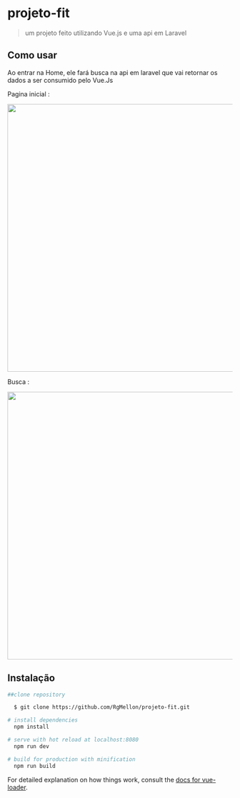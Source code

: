 # projeto-fit

> um projeto feito utilizando Vue.js e uma api em Laravel

## Como usar
  Ao entrar na Home, ele fará busca na api em laravel
  que vai retornar os dados a ser consumido pelo Vue.Js

  Pagina inicial :
    <p align="center">
      <img width="600" src="https://user-images.githubusercontent.com/29661994/41514730-919f5b10-727f-11e8-9aad-b6c849c73583.jpeg">
    </p>

  Busca :
      <p align="center">
      <img width="600" src="https://user-images.githubusercontent.com/29661994/41514736-9eec456c-727f-11e8-908d-1a15dbe91d87.jpeg">
    </p>
## Instalação

``` bash
##clone repository

  $ git clone https://github.com/RgMellon/projeto-fit.git

# install dependencies
  npm install

# serve with hot reload at localhost:8080
  npm run dev

# build for production with minification
  npm run build

```

For detailed explanation on how things work, consult the [docs for vue-loader](http://vuejs.github.io/vue-loader).
